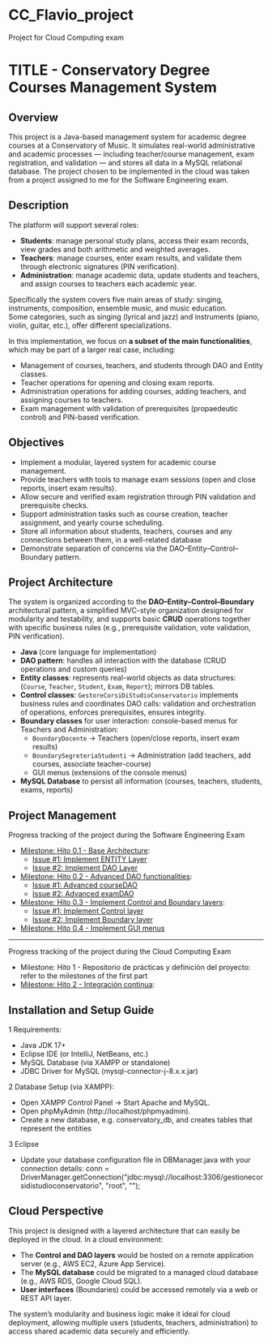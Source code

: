 # CC_Flavio_project
Project for Cloud Computing exam
 
# TITLE - Conservatory Degree Courses Management System

## Overview
This project is a Java-based management system for academic degree courses at a Conservatory of Music.
It simulates real-world administrative and academic processes — including teacher/course management, exam registration, and validation — and stores all data in a MySQL relational database.
The project chosen to be implemented in the cloud was taken from a project assigned to me for the Software Engineering exam.

## Description
The platform will support several roles:  
- **Students**: manage personal study plans, access their exam records, view grades and both arithmetic and weighted averages.   
- **Teachers**: manage courses, enter exam results, and validate them through electronic signatures (PIN verification).  
- **Administration**: manage academic data, update students and teachers, and assign courses to teachers each academic year.  

Specifically the system covers five main areas of study: singing, instruments, composition, ensemble music, and music education.  
Some categories, such as singing (lyrical and jazz) and instruments (piano, violin, guitar, etc.), offer different specializations. 

In this implementation, we focus on **a subset of the main functionalities**, which may be part of a larger real case, including:
- Management of courses, teachers, and students through DAO and Entity classes.
- Teacher operations for opening and closing exam reports.
- Administration operations for adding courses, adding teachers, and assigning courses to teachers.
- Exam management with validation of prerequisites (propaedeutic control) and PIN-based verification.
  
## Objectives
- Implement a modular, layered system for academic course management.
- Provide teachers with tools to manage exam sessions (open and close reports, insert exam results).  
- Allow secure and verified exam registration through PIN validation and prerequisite checks.  
- Support administration tasks such as course creation, teacher assignment, and yearly course scheduling.  
- Store all information about students, teachers, courses and any connections between them, in a well-related database
- Demonstrate separation of concerns via the DAO–Entity–Control–Boundary pattern.
  
## Project Architecture
The system is organized according to the **DAO–Entity–Control–Boundary** architectural pattern, a simplified MVC-style organization designed for modularity and testability, and supports basic **CRUD** operations together with specific business rules (e.g., prerequisite validation, vote validation, PIN verification).
- **Java** (core language for implementation)  
- **DAO pattern**: handles all interaction with the database (CRUD operations and custom queries)  
- **Entity classes**: represents real-world objects as data structures: (`Course`, `Teacher`, `Student`, `Exam`, `Report`); mirrors DB tables.   
- **Control classes**: `GestoreCorsiDiStudioConservatorio` implements business rules and coordinates DAO calls: validation and orchestration of operations, enforces prerequisites, ensures integrity.   
- **Boundary classes** for user interaction: console-based menus for Teachers and Administration:  
  - `BoundaryDocente` → Teachers (open/close reports, insert exam results)  
  - `BoundarySegreteriaStudenti` → Administration (add teachers, add courses, associate teacher-course)  
  - GUI menus (extensions of the console menus)
- **MySQL Database** to persist all information (courses, teachers, students, exams, reports)  

## Project Management
Progress tracking of the project during the Software Engineering Exam
- [Milestone: Hito 0.1 - Base Architecture](https://github.com/Fjavio/CC_Flavio_project/milestone/1):
  - [Issue #1: Implement ENTITY Layer](https://github.com/Fjavio/CC_Flavio_project/issues/1) 
  - [Issue #2: Implement DAO Layer](https://github.com/Fjavio/CC_Flavio_project/issues/2) 
- [Milestone: Hito 0.2 - Advanced DAO functionalities](https://github.com/Fjavio/CC_Flavio_project/milestone/2):
  - [Issue #1: Advanced courseDAO](https://github.com/Fjavio/CC_Flavio_project/issues/4) 
  - [Issue #2: Advanced examDAO](https://github.com/Fjavio/CC_Flavio_project/issues/3) 
- [Milestone: Hito 0.3 - Implement Control and Boundary layers](https://github.com/Fjavio/CC_Flavio_project/milestone/3):
  - [Issue #1: Implement Control layer](https://github.com/Fjavio/CC_Flavio_project/issues/5) 
  - [Issue #2: Implement Boundary layer](https://github.com/Fjavio/CC_Flavio_project/issues/6) 
- [Milestone: Hito 0.4 - Implement GUI menus](https://github.com/Fjavio/CC_Flavio_project/milestone/4)
---------------------------------------------------------------------------------------------------------------
Progress tracking of the project during the Cloud Computing Exam
- Milestone: Hito 1 - Repositorio de prácticas y definición del proyecto: refer to the milestones of the first part
- [Milestone: Hito 2 -  Integración continua](https://github.com/Fjavio/CC_Flavio_project/milestone/5):

## Installation and Setup Guide
1 Requirements:
- Java JDK 17+
- Eclipse IDE (or IntelliJ, NetBeans, etc.)
- MySQL Database (via XAMPP or standalone)
- JDBC Driver for MySQL (mysql-connector-j-8.x.x.jar)

2 Database Setup (via XAMPP):
- Open XAMPP Control Panel → Start Apache and MySQL.
- Open phpMyAdmin (http://localhost/phpmyadmin).
- Create a new database, e.g. conservatory_db, and creates tables that represent the entities

3 Eclipse
- Update your database configuration file in DBManager.java with your connection details: conn = DriverManager.getConnection("jdbc:mysql://localhost:3306/gestionecorsidistudioconservatorio", "root", "");

## Cloud Perspective
This project is designed with a layered architecture that can easily be deployed in the cloud. In a cloud environment:
- The **Control and DAO layers** would be hosted on a remote application server (e.g., AWS EC2, Azure App Service).  
- The **MySQL database** could be migrated to a managed cloud database (e.g., AWS RDS, Google Cloud SQL).  
- **User interfaces** (Boundaries) could be accessed remotely via a web or REST API layer.  

The system’s modularity and business logic make it ideal for cloud deployment, allowing multiple users (students, teachers, administration) to access shared academic data securely and efficiently.

